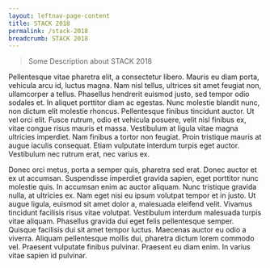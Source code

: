 ```yaml
---
layout: leftnav-page-content
title: STACK 2018
permalink: /stack-2018
breadcrumb: STACK 2018
---
```


> Some Description about STACK 2018
 
Pellentesque vitae pharetra elit, a consectetur libero. Mauris eu diam porta, vehicula arcu id, luctus magna. Nam nisl tellus, ultrices sit amet feugiat non, ullamcorper a tellus. Phasellus hendrerit euismod justo, sed tempor odio sodales et. In aliquet porttitor diam ac egestas. Nunc molestie blandit nunc, non dictum elit molestie rhoncus. Pellentesque finibus tincidunt auctor. Ut vel orci elit. Fusce rutrum, odio et vehicula posuere, velit nisl finibus ex, vitae congue risus mauris et massa. Vestibulum at ligula vitae magna ultricies imperdiet. Nam finibus a tortor non feugiat. Proin tristique mauris at augue iaculis consequat. Etiam vulputate interdum turpis eget auctor. Vestibulum nec rutrum erat, nec varius ex.

Donec orci metus, porta a semper quis, pharetra sed erat. Donec auctor et ex ut accumsan. Suspendisse imperdiet gravida sapien, eget porttitor nunc molestie quis. In accumsan enim ac auctor aliquam. Nunc tristique gravida nulla, at ultricies ex. Nam eget nisi eu ipsum volutpat tempor et in justo. Ut augue ligula, euismod sit amet dolor a, malesuada eleifend velit. Vivamus tincidunt facilisis risus vitae volutpat. Vestibulum interdum malesuada turpis vitae aliquam. Phasellus gravida dui eget felis pellentesque semper. Quisque facilisis dui sit amet tempor luctus. Maecenas auctor eu odio a viverra. Aliquam pellentesque mollis dui, pharetra dictum lorem commodo vel. Praesent vulputate finibus pulvinar. Praesent eu diam enim. In varius vitae sapien id pulvinar.
